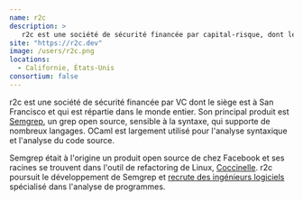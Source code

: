 ```yaml
---
name: r2c
description: >
   r2c est une société de sécurité financée par capital-risque, dont le siège est à San Francisco et qui est répartie dans le monde entier
site: "https://r2c.dev"
image: /users/r2c.png
locations:
  - Californie, États-Unis
consortium: false
---
```


r2c est une société de sécurité financée par VC dont le siège est à San Francisco et qui est répartie dans le monde entier. Son principal produit est [Semgrep](https://semgrep.dev/), un grep open source, sensible à la syntaxe, qui supporte de nombreux langages. OCaml est largement utilisé pour l'analyse syntaxique et l'analyse du code source.

Semgrep était à l'origine un produit open source de chez Facebook et ses racines se trouvent dans l'outil de refactoring de Linux, [Coccinelle](https://coccinelle.gitlabpages.inria.fr/website/). r2c poursuit le développement de Semgrep et [recrute des ingénieurs logiciels](https://jobs.lever.co/returntocorp) spécialisé dans l'analyse de programmes.
